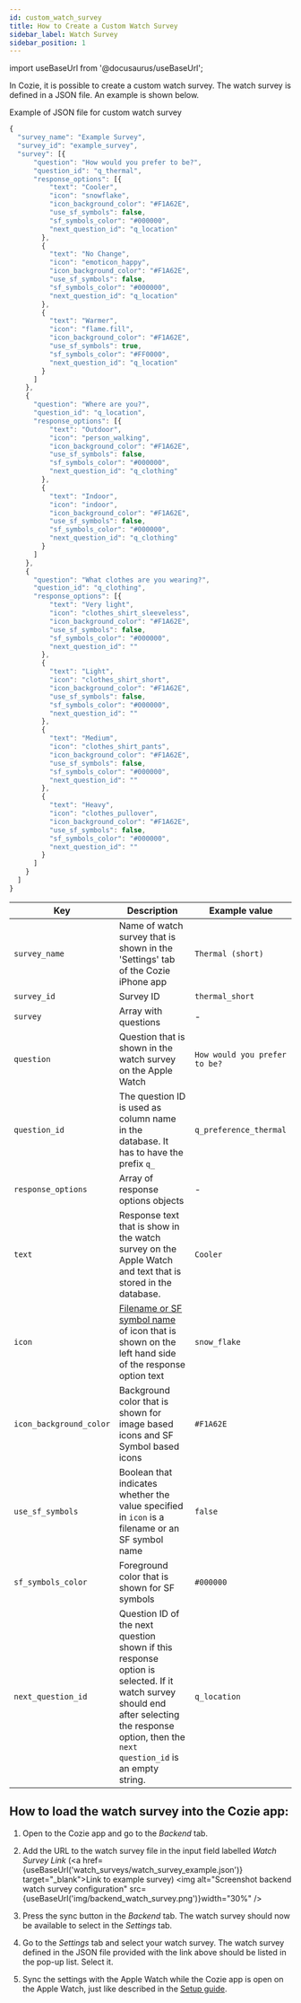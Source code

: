 ```yaml
---
id: custom_watch_survey
title: How to Create a Custom Watch Survey
sidebar_label: Watch Survey
sidebar_position: 1
---
```


import useBaseUrl from '@docusaurus/useBaseUrl';

In Cozie, it is possible to create a custom watch survey. The watch 
survey is defined in a JSON file. An example is shown below.

Example of JSON file for custom watch survey
```js title="example_survey.json"
{
  "survey_name": "Example Survey",
  "survey_id": "example_survey",
  "survey": [{
      "question": "How would you prefer to be?",
      "question_id": "q_thermal",
      "response_options": [{
          "text": "Cooler",
          "icon": "snowflake",
          "icon_background_color": "#F1A62E",
          "use_sf_symbols": false,
          "sf_symbols_color": "#000000",
          "next_question_id": "q_location"
        },
        {
          "text": "No Change",
          "icon": "emoticon_happy",
          "icon_background_color": "#F1A62E",
          "use_sf_symbols": false,
          "sf_symbols_color": "#000000",
          "next_question_id": "q_location"
        },
        {
          "text": "Warmer",
          "icon": "flame.fill",
          "icon_background_color": "#F1A62E",
          "use_sf_symbols": true,
          "sf_symbols_color": "#FF0000",
          "next_question_id": "q_location"
        }
      ]
    },
    {
      "question": "Where are you?",
      "question_id": "q_location",
      "response_options": [{
          "text": "Outdoor",
          "icon": "person_walking",
          "icon_background_color": "#F1A62E",
          "use_sf_symbols": false,
          "sf_symbols_color": "#000000",
          "next_question_id": "q_clothing"
        },
        {
          "text": "Indoor",
          "icon": "indoor",
          "icon_background_color": "#F1A62E",
          "use_sf_symbols": false,
          "sf_symbols_color": "#000000",
          "next_question_id": "q_clothing"
        }
      ]
    },
    {
      "question": "What clothes are you wearing?",
      "question_id": "q_clothing",
      "response_options": [{
          "text": "Very light",
          "icon": "clothes_shirt_sleeveless",
          "icon_background_color": "#F1A62E",
          "use_sf_symbols": false,
          "sf_symbols_color": "#000000",
          "next_question_id": ""
        },
        {
          "text": "Light",
          "icon": "clothes_shirt_short",
          "icon_background_color": "#F1A62E",
          "use_sf_symbols": false,
          "sf_symbols_color": "#000000",
          "next_question_id": ""
        },
        {
          "text": "Medium",
          "icon": "clothes_shirt_pants",
          "icon_background_color": "#F1A62E",
          "use_sf_symbols": false,
          "sf_symbols_color": "#000000",
          "next_question_id": ""
        },
        {
          "text": "Heavy",
          "icon": "clothes_pullover",
          "icon_background_color": "#F1A62E",
          "use_sf_symbols": false,
          "sf_symbols_color": "#000000",
          "next_question_id": ""
        }
      ]
    }
  ]
}
```
 
| Key | Description       | Example value |
|-----|-------------------|----------------|
| `survey_name`           | Name of watch survey that is shown in the 'Settings' tab of the Cozie iPhone app                 | `Thermal (short)` |
| `survey_id`             | Survey ID                                                                                        | `thermal_short` |
| `survey`                | Array with questions                                                                             | - |
| `question`              | Question that is shown in the watch survey on the Apple Watch                                    | `How would you prefer to be?` |
| `question_id`           | The question ID is used as column name in the database. It has to have the prefix `q_`           | `q_preference_thermal` |
| `response_options`      | Array of response options objects                                                                | - |
| `text`                  | Response text that is show in the watch survey on the Apple Watch and text that is stored in the database. | `Cooler`  |
| `icon`                  | [Filename or SF symbol name](watch_survey_icons) of icon that is shown on the left hand side of the response option text | `snow_flake` |
| `icon_background_color` | Background color that is shown for image based icons and SF Symbol based icons                   | `#F1A62E` |
| `use_sf_symbols`        | Boolean that indicates whether the value specified in `icon` is a filename or an SF symbol name  | `false` |
| `sf_symbols_color`      | Foreground color that is shown for SF symbols                                                    | `#000000` |
| `next_question_id`      | Question ID of the next question shown if this response option is selected. If it watch survey should end after selecting the response option, then the `next question_id` is an empty string. | `q_location` |

## How to load the watch survey into the Cozie app:
1. Open to the Cozie app and go to the *Backend* tab.
2. Add the URL to the watch survey file in the input field labelled *Watch 
Survey Link* (<a href={useBaseUrl('watch_surveys/watch_survey_example.json')} 
target="_blank">Link to example survey</a>)
<img alt="Screenshot backend watch survey configuration" src={useBaseUrl('img/backend_watch_survey.png')}width="30%" />  &nbsp;

3. Press the sync button in the *Backend* tab. The watch survey should now be available to select in the *Settings* tab.

4. Go to the *Settings* tab and select your watch survey. The watch survey defined in the JSON file provided with the link above should be listed in the pop-up list. Select it.

5. Sync the settings with the Apple Watch while the Cozie app is open on the Apple Watch, just like described in the [Setup guide](/docs/setup).
